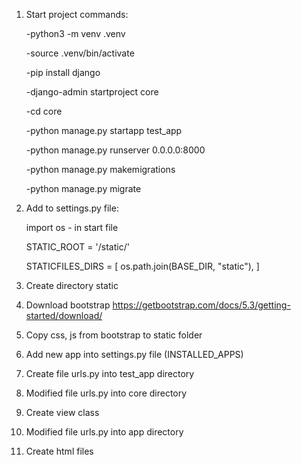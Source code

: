 1) Start project commands:

    -python3 -m venv .venv
   
    -source .venv/bin/activate
   
    -pip install django
   
    -django-admin startproject core
   
    -cd core
   
    -python manage.py startapp test_app
   
    -python manage.py runserver 0.0.0.0:8000

    -python manage.py makemigrations
   
    -python manage.py migrate

3) Add to settings.py file:

    import os - in start file

    STATIC_ROOT = '/static/'
    
    STATICFILES_DIRS = [
       os.path.join(BASE_DIR, "static"),
    ]

4) Create directory static

5) Download bootstrap https://getbootstrap.com/docs/5.3/getting-started/download/

6) Copy css, js from bootstrap to static folder

7) Add new app into settings.py file (INSTALLED_APPS)

8) Create file urls.py into test_app directory

9) Modified file urls.py into core directory

10) Create view class

11) Modified file urls.py into app directory

12) Create html files





